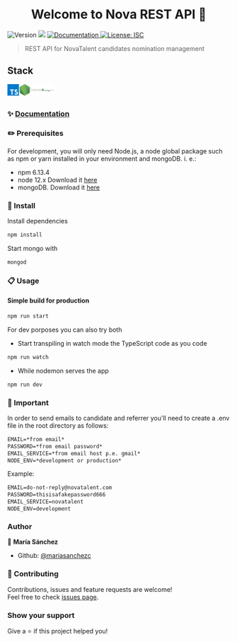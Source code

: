 <h1 align="center">Welcome to Nova REST API 👋</h1>
<p>
  <img alt="Version" src="https://img.shields.io/badge/version-1.0.0-blue.svg?cacheSeconds=2592000" />
  <img src="https://img.shields.io/badge/node-12.x-blue.svg" />
  <a href="https://app.swaggerhub.com/apis/mariasanchezc/nova-rest_api/1.0.0" target="_blank">
    <img alt="Documentation" src="https://img.shields.io/badge/documentation-yes-brightgreen.svg" />
  </a>
  <a href="#" target="_blank">
    <img alt="License: ISC" src="https://img.shields.io/badge/License-ISC-yellow.svg" />
  </a>
</p>

> REST API for NovaTalent candidates nomination management
<h2>Stack</h2>
<p>
  <img align="left" alt="TypeScript" width="26px" src="https://raw.githubusercontent.com/github/explore/80688e429a7d4ef2fca1e82350fe8e3517d3494d/topics/typescript/typescript.png" />
  <img align="left" alt="Node.js" width="26px" src="https://raw.githubusercontent.com/github/explore/80688e429a7d4ef2fca1e82350fe8e3517d3494d/topics/nodejs/nodejs.png" />
  <img align="left" alt="Express" width="26px" src="https://raw.githubusercontent.com/github/explore/80688e429a7d4ef2fca1e82350fe8e3517d3494d/topics/express/express.png" />
  <img align="left" alt="MongoDB" width="26px" src="https://raw.githubusercontent.com/github/explore/80688e429a7d4ef2fca1e82350fe8e3517d3494d/topics/mongodb/mongodb.png" />
</p>
<br />
<br />

### ✨ [Documentation](https://app.swaggerhub.com/apis/mariasanchezc/nova-rest_api/1.0.0)

### ✏️ Prerequisites

For development, you will only need Node.js, a node global package such as npm or yarn installed in your environment and mongoDB. i. e.:

- npm 6.13.4
- node 12.x Download it [here](https://nodejs.org/en/download/)
- mongoDB. Download it [here](https://www.mongodb.com/try)

### 🔧 Install

Install dependencies

```sh
npm install
```

Start mongo with

```sh
mongod
```

### 📋 Usage

#### Simple build for production

```sh
npm run start
```

For dev porposes you can also try both

- Start transpiling in watch mode the TypeScript code as you code

```sh
npm run watch
```

- While nodemon serves the app

```sh
npm run dev
```

### 🛑 Important

In order to send emails to candidate and referrer you'll need to create a .env file in the root directory as follows:

```console
EMAIL=*from email*
PASSWORD=*from email password*
EMAIL_SERVICE=*from email host p.e. gmail*
NODE_ENV=*development or production*
```

Example:

```console
EMAIL=do-not-reply@novatalent.com
PASSWORD=thisisafakepassword666
EMAIL_SERVICE=novatalent
NODE_ENV=development
```

### Author

👤 **María Sánchez**

- Github: [@mariasanchezc](https://github.com/mariasanchezc)

### 🤝 Contributing

Contributions, issues and feature requests are welcome!<br />Feel free to check [issues page](https://github.com/mariasanchezc/nova-rest-api/issues).

### Show your support

Give a ⭐️ if this project helped you!

